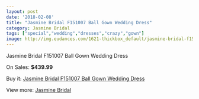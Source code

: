 ```yaml
---
layout: post
date: '2018-02-08'
title: "Jasmine Bridal F151007 Ball Gown Wedding Dress"
category: Jasmine Bridal
tags: ["special","wedding","dresses","crazy","gown"]
image: http://img.eudances.com/1621-thickbox_default/jasmine-bridal-f151007-ball-gown-wedding-dress.jpg
---
```

Jasmine Bridal F151007 Ball Gown Wedding Dress

On Sales: **$439.99**
<a href="https://www.eudances.com/en/jasmine-bridal/579-jasmine-bridal-f151007-ball-gown-wedding-dress.html"><amp-img layout="responsive" width="600" height="600" src="//img.eudances.com/1621-thickbox_default/jasmine-bridal-f151007-ball-gown-wedding-dress.jpg" alt="Jasmine Bridal F151007 Ball Gown Wedding Dress 0" /></a>
<a href="https://www.eudances.com/en/jasmine-bridal/579-jasmine-bridal-f151007-ball-gown-wedding-dress.html"><amp-img layout="responsive" width="600" height="600" src="//img.eudances.com/1622-thickbox_default/jasmine-bridal-f151007-ball-gown-wedding-dress.jpg" alt="Jasmine Bridal F151007 Ball Gown Wedding Dress 1" /></a>

Buy it: [Jasmine Bridal F151007 Ball Gown Wedding Dress](https://www.eudances.com/en/jasmine-bridal/579-jasmine-bridal-f151007-ball-gown-wedding-dress.html "Jasmine Bridal F151007 Ball Gown Wedding Dress")

View more: [Jasmine Bridal](https://www.eudances.com/en/6-jasmine-bridal "Jasmine Bridal")